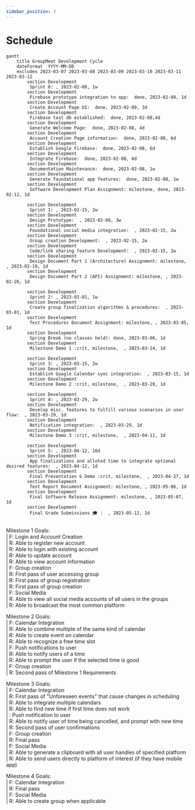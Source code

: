 ```yaml
---
sidebar_position: 3
---
```


# Schedule

```mermaid
gantt
    title GroupMeet Development Cycle
    dateFormat  YYYY-MM-DD
    excludes 2023-03-07 2023-03-08 2023-03-09 2023-03-10 2023-03-11 2023-03-12
        section Development 
         Sprint 0: , 2023-02-08, 1w
        section Development 
         Firebase prototype integration to app:  done, 2023-02-08, 1d
        section Development 
         Create Account Page UI:  done, 2023-02-09, 3d
        section Development 
         Firebase test db established:  done, 2023-02-08,4d
        section Development 
         Generate Welcome Page:  done, 2023-02-08, 4d
        section Development 
         Account Creation Page information:  done, 2023-02-08, 6d
        section Development 
         Establish Google Firebase:  done, 2023-02-08, 6d
        section Development 
         Integrate Firebase:  done, 2023-02-08, 6d
        section Development 
         Documentation Maintenance:  done, 2023-02-08, 1w
        section Development 
         Generate foundational app features:  done, 2023-02-08, 1w
        section Development 
         Software Development Plan Assignment: milestone, done, 2023-02-12, 1d
         
        section Development 
         Sprint 1: , 2023-02-15, 2w
        section Development 
         Design Prototype:  , 2023-02-08, 3w
        section Development 
         Foundational social media integration:  , 2023-02-15, 2w
        section Development 
         Group creation Development:  , 2023-02-15, 2w
        section Development 
         Code/link sharing feature Development:  , 2023-02-15, 2w
        section Development 
         Design Document Part 1 (Architecture) Assignment: milestone, , 2023-02-19, 1d
        section Development 
         Design Document Part 2 (API) Assignment: milestone, , 2023-02-26, 1d
         
        section Development 
         Sprint 2: , 2023-03-01, 1w
        section Development 
         Create group finalization algorithms & procedures:  , 2023-03-01, 1d
        section Development 
         Test Procedures Document Assignment: milestone, , 2023-03-05, 1d
        section Development 
         Spring Break (no classes held): done, 2023-03-06, 1d
        section Development 
         Milestone Demo 1 :crit, milestone,  , 2023-03-14, 1d
         
        section Development 
         Sprint 3: , 2023-03-15, 2w
        section Development 
         Establish Google Calendar sync integration:  , 2023-03-15, 1d
        section Development 
         Milestone Demo 2 :crit, milestone,  , 2023-03-28, 1d
         
        section Development 
         Sprint 4: , 2023-03-29, 2w
        section Development 
         Develop misc. features to fulfill various scenarios in user flow:  , 2023-03-29, 1d
        section Development 
         Notification integration:  , 2023-03-29, 1d
        section Development 
         Milestone Demo 3 :crit, milestone,  , 2023-04-11, 1d
         
        section Development 
         Sprint 5: , 2023-04-12, 16d
        section Development 
         App finalizations and alloted time to integrate optional desired features:  , 2023-04-12, 1d
        section Development 
         Final Presentation & Demo :crit, milestone,  , 2023-04-27, 1d
        section Development 
         Test Report Document Assignment: milestone, , 2023-05-06, 1d
        section Development 
         Final Software Release Assignment: milestone, , 2023-05-07, 1d
        section Development 
         Final Grade Submissions 🎓 :  , 2023-05-12, 1d
        
```
Milestone 1 Goals:<br/>
| F: Login and Account Creation<br/>
|   R: Able to register new account<br/>
|   R: Able to login with existing account<br/>
|   R: Able to update account<br/>
|   R: Able to view account information<br/>
| F: Group creation<br/>
|   R: First pass of user accessing group<br/>
|   R: First pass of group registration <br/>
|   R: First pass of group creation <br/>
| F: Social Media<br/>
|    R: Able to view all social media accounts of all users in the groups<br/>
|    R: Able to broadcast the most common platform<br/>

Milestone 2 Goals:<br/>
| F: Calendar Integration<br/>
|    R: Able to combine multiple of the same kind of calendar<br/>
|    R: Able to create event on calendar<br/>
|    R: Able to recognize a free time slot<br/>
| F: Push notifications to user<br/>
|   R: Able to notify users of a time<br/>
|   R: Able to prompt the user if the selected time is good<br/>
| F: Group creation<br/>
|   R: Second pass of Milestone 1 Requirements<br/>

Milestone 3 Goals:<br/>
| F: Calendar Integration<br/>
|   R: First pass of "Unforeseen events" that cause changes in scheduling<br/>
|   R: Able to integrate multiple calendars<br/>
|   R: Able to find new time if first time does not work<br/>
| : Push notification to user<br/>
|   R: Able to notify user of time being cancelled, and prompt with new time<br/>
|   R: Second pass of user confirmations<br/>
| F: Group creation<br/>
|   R: Final pass<br/>
| F: Social Media<br/>
|   R: Able to generate a clipboard with all user handles of specified platform<br/>
|   R: Able to send users directly to platform of interest (if they have mobile app)<br/>
    
Milestone 4 Goals:<br/>
| F: Calendar Integration<br/>
|   R: Final pass<br/>
| F: Social Media<br/>
|   R: Able to create group when applicable
